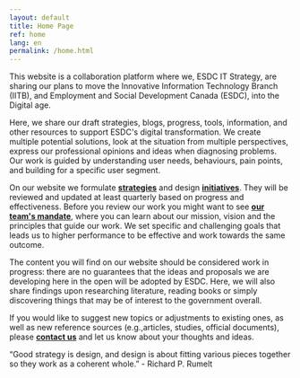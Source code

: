 ```yaml
---
layout: default
title: Home Page
ref: home
lang: en
permalink: /home.html
---
```


This website is a collaboration platform where we, ESDC IT Strategy, are sharing our plans to move the Innovative Information Technology Branch (IITB), and Employment and Social Development Canada (ESDC), into the Digital age.

Here, we share our draft strategies, blogs, progress, tools, information, and other resources to support ESDC's digital transformation.
We create multiple potential solutions, look at the situation from multiple perspectives,  express our professional opinions and ideas when diagnosing  problems.
Our work is guided by understanding user needs, behaviours, pain points, and building for a specific user segment.

On our website we formulate **[strategies](strategies.md)** and design **[initiatives](initiatives.md)**.
They will be reviewed and updated at least quarterly based on progress and effectiveness.
Before you review our work you might want to see **[our team's mandate](mandate.md)**, where you can learn about our mission, vision and the principles that guide our work.
We set specific and challenging goals that leads us to higher performance to  be effective and work towards the same outcome.

The content you will find on our website should be considered work in progress: there are no guarantees that the ideas and  proposals we are developing here in the open will be adopted by ESDC.
Here, we will also share findings upon researching literature, reading books or simply discovering things that may be of interest to the government overall.

If you would like to suggest new topics or adjustments to existing ones, as well as new reference sources (e.g.,articles, studies, official documents), please **[contact us](/Users/elminaiusifova/Github/ITStrategy/_pages/en/contact-us.md)** and let us know about your thoughts and ideas.



“Good strategy is design, and design is about fitting various pieces together so they work as a coherent whole.” - Richard P. Rumelt
